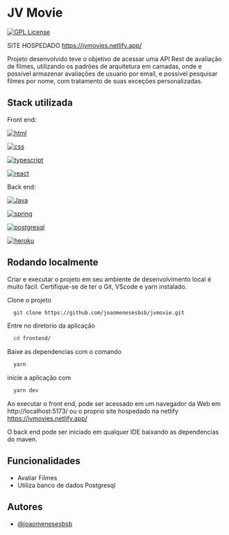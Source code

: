 
# JV Movie



[![GPL License](https://img.shields.io/badge/License-GPL-yellow.svg)](https://opensource.org/licenses/)

SITE HOSPEDADO https://jvmovies.netlify.app/

Projeto desenvolvido teve o objetivo de acessar uma API Rest de avaliação de filmes, utilizando os padrões de arquitetura em camadas, onde e possível armazenar avaliações de usuario por email, e possivel pesquisar filmes por nome, com tratamento de suas exceções personalizadas.


## Stack utilizada

Front end:

[![html](https://img.shields.io/badge/HTML-239120?style=for-the-badge&logo=html5&logoColor=white)]() 

[![css](https://img.shields.io/badge/CSS-239120?&style=for-the-badge&logo=css3&logoColor=white)]()

[![typescript](https://img.shields.io/badge/TypeScript-007ACC?style=for-the-badge&logo=typescript&logoColor=white)]()

[![react](https://img.shields.io/badge/React-20232A?style=for-the-badge&logo=react&logoColor=61DAFB)]()

Back end:

[![Java](https://img.shields.io/badge/Java-ED8B00?style=for-the-badge&logo=openjdk&logoColor=white)]()

[![spring](https://img.shields.io/badge/Spring-6DB33F?style=for-the-badge&logo=spring&logoColor=white)]()

[![postgresql](https://img.shields.io/badge/PostgreSQL-316192?style=for-the-badge&logo=postgresql&logoColor=white)]()

[![heroku](https://img.shields.io/badge/Heroku-430098?style=for-the-badge&logo=heroku&logoColor=white)]()

## Rodando localmente

Criar e executar o projeto em seu ambiente de desenvolvimento local é muito fácil. Certifique-se de ter o Git, VScode e yarn instalado.


Clone o projeto

```bash
  git clone https://github.com/joaomenesesbsb/jvmovie.git
```
Entre no diretorio da aplicação
```bash
  cd frontend/
```
Baixe as dependencias com o comando
```bash
  yarn
```
inicie a aplicação com 
```bash
  yarn dev
```

Ao executar o front end, pode ser acessado em um navegador da Web em http://localhost:5173/ ou o proprio site hospedado na netlify https://jvmovies.netlify.app/

O back end pode ser iniciado em qualquer IDE baixando as dependencias do maven.


## Funcionalidades

- Avaliar Filmes
- Utiliza banco de dados Postgresql


## Autores

- [@joaomenesesbsb](https://github.com/joaomenesesbsb)

